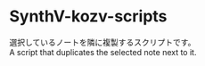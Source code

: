 # SynthV-kozv-scripts
<!-- A Synthesizer V Script by kozv.   -->
選択しているノートを隣に複製するスクリプトです。  
A script that duplicates the selected note next to it.
